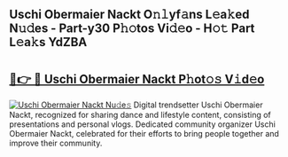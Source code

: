 ## Uschi Obermaier Nackt O𝚗𝚕yf𝚊ns L𝚎a𝚔ed N𝚞𝚍es - Part-y30 P𝚑𝚘tos Vi𝚍𝚎o - H𝚘𝚝 Part L𝚎a𝚔s YdZBA

# <h2><a href="http://kfd4a9x.oniu.top/?m=Uschi+Obermaier+Nackt">🔗👉 🔴 Uschi Obermaier Nackt P𝚑ot𝚘𝚜 V𝚒d𝚎o</a></h2>

[![Uschi Obermaier Nackt Nu𝚍e𝚜](https://i.imgur.com/0qMVB7G.gif)](http://kfd4a9x.oniu.top/?m=Uschi+Obermaier+Nackt)
Digital trendsetter Uschi Obermaier Nackt, recognized for sharing dance and lifestyle content, consisting of presentations and personal vlogs. Dedicated community organizer Uschi Obermaier Nackt, celebrated for their efforts to bring people together and improve their community.  
